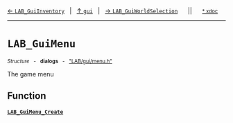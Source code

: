 [&#8592; `LAB_GuiInventory`](LAB--gui--lab_guiinventory.md)&nbsp;&nbsp;&nbsp;|&nbsp;&nbsp;&nbsp;[&#8593; `gui`](LAB--gui.md)&nbsp;&nbsp;&nbsp;|&nbsp;&nbsp;&nbsp;[&#8594; `LAB_GuiWorldSelection`](LAB--gui--lab_guiworldselection.md)&nbsp;&nbsp;&nbsp;&nbsp;&nbsp;&nbsp;||&nbsp;&nbsp;&nbsp;&nbsp;&nbsp;&nbsp;<small>[\* xdoc](../xdoc/LAB\gui.xmd#L295)</small>
***

# `LAB_GuiMenu`
<small>*Structure* &nbsp; - &nbsp; **dialogs** &nbsp; - &nbsp; ["LAB/gui/menu.h"](../include/LAB/gui/menu.h)</small>  

The game menu


## Function
**[`LAB_GuiMenu_Create`](LAB--gui--lab_guimenu--lab_guimenu_create.md)**  
